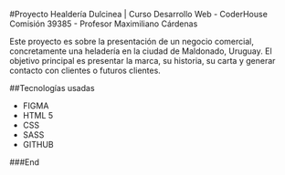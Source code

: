 #Proyecto Healdería Dulcinea | Curso Desarrollo Web - CoderHouse
Comisión 39385 - Profesor Maximiliano Cárdenas

Este proyecto es sobre la presentación de un negocio comercial, concretamente una heladería en la ciudad de Maldonado, Uruguay. El objetivo principal es presentar la marca, su historia, su carta y generar contacto con clientes o futuros clientes.

##Tecnologías usadas

- FIGMA
- HTML 5
- CSS
- SASS
- GITHUB

###End